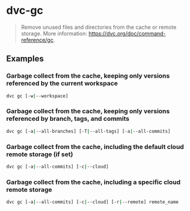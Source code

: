 # dvc-gc

> Remove unused files and directories from the cache or remote storage. More information: <https://dvc.org/doc/command-reference/gc>.

## Examples

### Garbage collect from the cache, keeping only versions referenced by the current workspace

```bash
dvc gc [-w|--workspace]
```

### Garbage collect from the cache, keeping only versions referenced by branch, tags, and commits

```bash
dvc gc [-a|--all-branches] [-T|--all-tags] [-a|--all-commits]
```

### Garbage collect from the cache, including the default cloud remote storage (if set)

```bash
dvc gc [-a|--all-commits] [-c|--cloud]
```

### Garbage collect from the cache, including a specific cloud remote storage

```bash
dvc gc [-a|--all-commits] [-c|--cloud] [-r|--remote] remote_name
```
